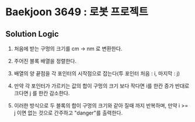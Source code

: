 # Baekjoon 3649 : 로봇 프로젝트

## Solution Logic

1. 처음에 받는 구멍의 크기를 cm -> nm 로 변환한다.

2. 주어진 블록 배열을 정렬한다.

3. 배열의 양 끝점을 각 포인터의 시작점으로 잡는다(투 포인터 처음 : i, 마지막 : j)

4. 만약 각 포인터가 가르키는 값의 합이 구멍의 크기 보다 작다면 i를 한칸 증가 반대로 크다면 j 를 한칸 감소한다.

5. 이러한 방식으로 두 블록의 합이 구멍의 크기와 같아 질때 까지 반복하며, 만약 i >= j 이면 없는 것으로 간주하고 "danger"를 출력한다. 